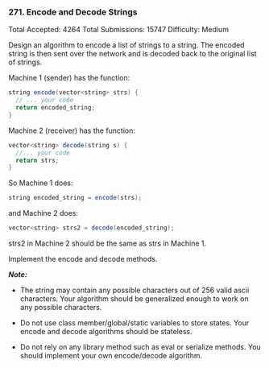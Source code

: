 ### 271. Encode and Decode Strings

Total Accepted: 4264 Total Submissions: 15747 Difficulty: Medium

Design an algorithm to encode a list of strings to a string. The encoded string is then sent over the network and is decoded back to the original list of strings.

Machine 1 (sender) has the function:
```java
string encode(vector<string> strs) {
  // ... your code
  return encoded_string;
}
```
Machine 2 (receiver) has the function:
```java
vector<string> decode(string s) {
  //... your code
  return strs;
}
```
So Machine 1 does:
```java
string encoded_string = encode(strs);
```
and Machine 2 does:
```java
vector<string> strs2 = decode(encoded_string);
```
strs2 in Machine 2 should be the same as strs in Machine 1.


Implement the encode and decode methods.

___Note:___
* The string may contain any possible characters out of 256 valid ascii characters. Your algorithm should be generalized enough to work on any possible characters.

* Do not use class member/global/static variables to store states. Your encode and decode algorithms should be stateless.

* Do not rely on any library method such as eval or serialize methods. You should implement your own encode/decode algorithm.
